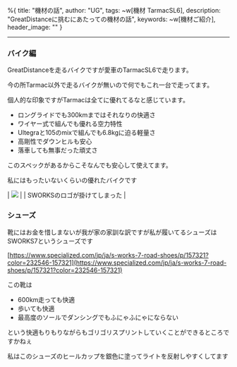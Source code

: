 %{
  title: "機材の話",
  author: "UG",
  tags: ~w[機材 TarmacSL6],
  description: "GreatDistanceに挑むにあたっての機材の話",
  keywords: ~w[機材ご紹介],
  header_image: ""
}

---
### バイク編
GreatDistanceを走るバイクですが愛車のTarmacSL6で走ります。

今の所Tarmac以外で走るバイクが無いので何でもこれ一台で走ってます。

個人的な印象ですがTarmacは全てに優れてるなと感じています。



- ロングライドでも300kmまではそれなりの快適さ
- ワイヤー式で組んでも優れる空力特性
- Ultegraと105のmixで組んでも6.8kgに迫る軽量さ
- 高剛性でダウンヒルも安心
- 落車しても無事だった頑丈さ

このスペックがあるからこそなんでも安心して使えてます。



私にはもったいないくらいの優れたバイクです



| [![](https://1.bp.blogspot.com/-GHx09IgMSwY/XWVw-BDxUdI/AAAAAAAABjA/nNPW0XcnRCQjjojqUpfWeeYFYKCQ3avNACK4BGAYYCw/s320/IMG_20190827_201753_785.jpg)](http://1.bp.blogspot.com/-GHx09IgMSwY/XWVw-BDxUdI/AAAAAAAABjA/nNPW0XcnRCQjjojqUpfWeeYFYKCQ3avNACK4BGAYYCw/s1600/IMG_20190827_201753_785.jpg) |
| SWORKSのロゴが掛けてしまった |

### シューズ

靴にはお金を惜しまないが我が家の家訓な訳ですが私が履いてるシューズはSWORKS7というシューズです



[https://www.specialized.com/jp/ja/s-works-7-road-shoes/p/157321?color=232546-157321](https://www.specialized.com/jp/ja/s-works-7-road-shoes/p/157321?color=232546-157321)



この靴は

- 600km走っても快適
- 歩いても快適
- 最高度のソールでダンシングでもふにゃふにゃにならない

という快適もりもりながらもゴリゴリスプリントしていくことができるところですかねぇ



私はこのシューズのヒールカップを銀色に塗ってライトを反射しやすくしてます
